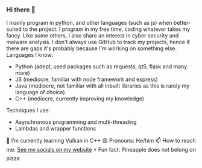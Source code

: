 ### Hi there 👋

I mainly program in python, and other languages (such as js) when better-suited to the project. I program in my free time, coding whatever takes my fancy. Like some others, I also share an interest in cyber security and malware analysis.
I don't always use GitHub to track my projects, hence if there are gaps it's probably because I'm working on something else.
Languages I know: 
- Python (adept, used packages such as requests, qt5, flask and many more)
- JS (mediocre, familiar with node framework and express)
- Java (mediocre, not familiar with all inbuilt libraries as this is rarely my language of choice)
- C++ (mediocre, currently improving my knowledge)
  
Techniques I use:
- Asynchronous programming and multi-threading
- Lambdas and wrapper functions


🌱 I’m currently learning Vulkan in C++
😄 Pronouns: He/him
📫 How to reach me: [See my socials on my website](https://infinitydev.org.uk/#socials)
⚡ Fun fact: Pineapple does not belong on pizza

<!--
**TrainsRAwesome/TrainsRAwesome** is a ✨ _special_ ✨ repository because its `README.md` (this file) appears on your GitHub profile.

Here are some ideas to get you started:

- 🔭 I’m currently working on ...
- 🌱 I’m currently learning ...
- 👯 I’m looking to collaborate on ...
- 🤔 I’m looking for help with ...
- 💬 Ask me about ...
- 📫 How to reach me: ...
- 😄 Pronouns: ...
- ⚡ Fun fact: ...
-->
